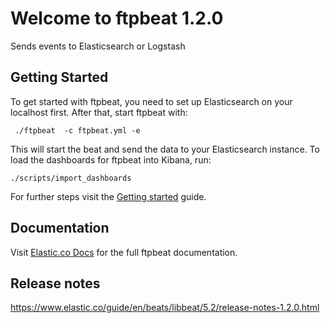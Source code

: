 # Welcome to ftpbeat 1.2.0

Sends events to Elasticsearch or Logstash

## Getting Started

To get started with ftpbeat, you need to set up Elasticsearch on your localhost first. After that, start ftpbeat with:

     ./ftpbeat  -c ftpbeat.yml -e

This will start the beat and send the data to your Elasticsearch instance. To load the dashboards for ftpbeat into Kibana, run:

    ./scripts/import_dashboards

For further steps visit the [Getting started](https://www.elastic.co/guide/en/beats/ftpbeat/5.2/ftpbeat-getting-started.html) guide.

## Documentation

Visit [Elastic.co Docs](https://www.elastic.co/guide/en/beats/ftpbeat/5.2/index.html) for the full ftpbeat documentation.

## Release notes

https://www.elastic.co/guide/en/beats/libbeat/5.2/release-notes-1.2.0.html
